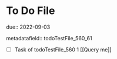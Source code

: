 # To Do File

due:: 2022-09-03

metadatafield:: todoTestFile_560_61

- [ ] Task of todoTestFile_560 1 [[Query me]]
